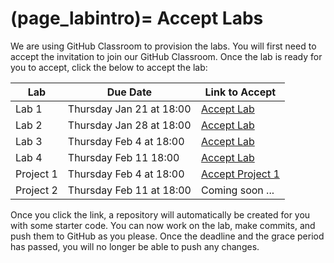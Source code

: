 (page_labintro)=
Accept Labs
=======================

We are using GitHub Classroom to provision the labs. 
You will first need to accept the invitation to join our GitHub Classroom.
Once the lab is ready for you to accept, click the below to accept the lab:

| Lab       | Due Date                 | Link to Accept                                              |
|-----------|--------------------------|-------------------------------------------------------------|
| Lab 1     | Thursday Jan 21 at 18:00 | [Accept Lab](https://classroom.github.com/g/zTFF078l)       |
| Lab 2     | Thursday Jan 28 at 18:00 | [Accept Lab](https://classroom.github.com/g/2Zk3bsDL)       |
| Lab 3     | Thursday Feb 4 at 18:00  | [Accept Lab]()                                              |
| Lab 4     | Thursday Feb 11 18:00    | [Accept Lab]()                                              |
| Project 1 | Thursday Feb 4 at 18:00  | [Accept Project 1](https://classroom.github.com/g/8t5lVkVv) |
| Project 2 | Thursday Feb 11 at 18:00 | Coming soon ...                                             |


Once you click the link, a repository will automatically be created for you with some starter code.
You can now work on the lab, make commits, and push them to GitHub as you please. 
Once the deadline and the grace period has passed, you will no longer be able to push any changes.